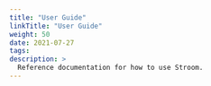 ```yaml
---
title: "User Guide"
linkTitle: "User Guide"
weight: 50
date: 2021-07-27
tags: 
description: >
  Reference documentation for how to use Stroom.
---
```




